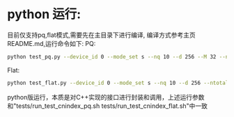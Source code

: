 # python 运行:

目前仅支持pq,flat模式,需要先在主目录下进行编译, 编译方式参考主页README.md,运行命令如下:
PQ:
```bash
python test_pq.py --device_id 0 --mode_set s --nq 10 --d 256 --M 32 --nbits 8 --ntotal 400 --topk 1
```
Flat:
```bash
python test_flat.py --device_id 0 --mode_set s --nq 10 --d 256 --ntotal 400 --topk 1
```
python版运行，本质是对C++实现的接口进行封装和调用，上述运行参数和"tests/run_test_cnindex_pq.sh tests/run_test_cnindex_flat.sh"中一致
